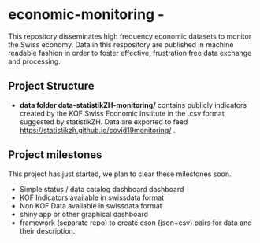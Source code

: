 # economic-monitoring - 

This repository disseminates high frequency economic datasets to monitor the Swiss economy.
Data in this respository are published in machine readable fashion in order to foster effective, frustration free data exchange and processing. 

## Project Structure 

<!-- - data
	- contains all public kofmining datasets in swissdata format
	- contains all public KOF indicators in swissdata format

-->

- **data folder data-statistikZH-monitoring/** 
contains publicly indicators created by the KOF Swiss Economic Institute in the
.csv format suggested by statistikZH. Data are exported to feed https://statistikzh.github.io/covid19monitoring/ .

<!--
- data-status
	- contains all sorts of status .csv files for the dashboard. 
	- data_catalog
	- key katalog

- R self contained R scripts to do stuff, e.g. create data-export-gsm


## Related Websites

- Gesellschaftsmonitoring statistikZH
- status dashboard

-->


## Project milestones

This project has just started, we plan to clear these milestones soon. 

- Simple status / data catalog dashboard dashboard
- KOF Indicators available in swissdata format
- Non KOF Data available in swissdata format
- shiny app or other graphical dashboard
- framework (separate repo) to create cson (json+csv) pairs for data and their description. 



